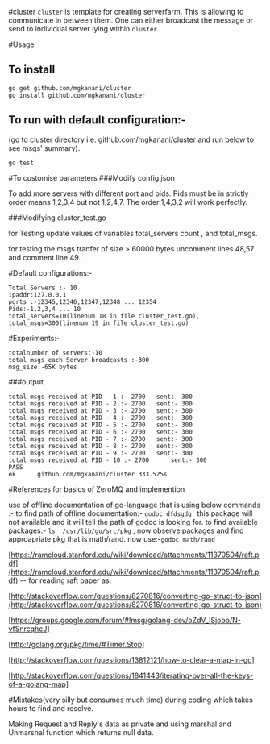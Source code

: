 #cluster
`cluster` is template for creating serverfarm. This is allowing to communicate in between them. One can either broadcast the message or send to individual server lying within `cluster`.


#Usage
## To install
```
go get github.com/mgkanani/cluster
go install github.com/mgkanani/cluster
```
## To run with default configuration:-
(go to cluster directory i.e. github.com/mgkanani/cluster and run below to see msgs' summary).
```
go test
```

#To customise parameters
###Modify config.json

To add more servers with different port and pids.
Pids must be in strictly order means 1,2,3,4 but not 1,2,4,7.
The order 1,4,3,2 will work perfectly.

###Modifying cluster_test.go

for Testing update values of variables total_servers count , and total_msgs.

for testing the msgs tranfer of size > 60000 bytes uncomment lines 48,57 and comment line 49.

#Default configurations:-
```
Total Servers :- 10
ipaddr:127.0.0.1 
ports :-12345,12346,12347,12348 ... 12354
Pids:-1,2,3,4 ... 10
total_servers=10(linenum 18 in file cluster_test.go),
total_msgs=300(linenum 19 in file cluster_test.go)
```

#Experiments:-
```
totalnumber of servers:-10
total msgs each Server broadcasts :-300
msg_size:-65K bytes

```
###output
```
total msgs received at PID - 1 :- 2700 	 sent:- 300
total msgs received at PID - 2 :- 2700 	 sent:- 300
total msgs received at PID - 3 :- 2700 	 sent:- 300
total msgs received at PID - 4 :- 2700 	 sent:- 300
total msgs received at PID - 5 :- 2700 	 sent:- 300
total msgs received at PID - 6 :- 2700 	 sent:- 300
total msgs received at PID - 7 :- 2700 	 sent:- 300
total msgs received at PID - 8 :- 2700 	 sent:- 300
total msgs received at PID - 9 :- 2700 	 sent:- 300
total msgs received at PID - 10 :- 2700 	 sent:- 300
PASS
ok  	github.com/mgkanani/cluster	333.525s

```



#References for basics of ZeroMQ and implemention

use of offline documentation of go-language that is using below commands :-
to find path of offline documentation:- ```godoc dfdsgdg ``` this package will not available and it will tell the path of godoc is looking for.
to find  available packages:- ```ls  /usr/lib/go/src/pkg``` , now observe packages and find approapriate pkg that is math/rand.
now use:-```godoc math/rand ```

[https://ramcloud.stanford.edu/wiki/download/attachments/11370504/raft.pdf](https://ramcloud.stanford.edu/wiki/download/attachments/11370504/raft.pdf) -- for reading raft paper as.

[http://stackoverflow.com/questions/8270816/converting-go-struct-to-json](http://stackoverflow.com/questions/8270816/converting-go-struct-to-json)

[https://groups.google.com/forum/#!msg/golang-dev/oZdV_ISjobo/N-vfSnrcqhcJ]

[http://golang.org/pkg/time/#Timer.Stop]

[http://stackoverflow.com/questions/13812121/how-to-clear-a-map-in-go]

[http://stackoverflow.com/questions/1841443/iterating-over-all-the-keys-of-a-golang-map]

#Mistakes(very silly but consumes much time) during coding which takes hours to find and resolve.

Making Request and Reply's data as private and using marshal and Unmarshal function which returns null data.


